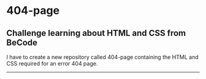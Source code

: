 # 404-page

## Challenge learning about HTML and CSS from BeCode 

I have to create a new repository called 404-page containing the HTML and CSS required for an error 404 page.

---
